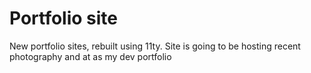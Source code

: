 # Portfolio site 
New portfolio sites, rebuilt using 11ty. 
Site is going to be hosting recent photography and at as my dev portfolio


